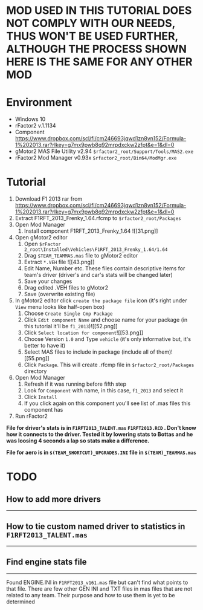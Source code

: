 # MOD USED IN THIS TUTORIAL DOES NOT COMPLY WITH OUR NEEDS, THUS WON'T BE USED FURTHER, ALTHOUGH THE PROCESS SHOWN HERE IS THE SAME FOR ANY OTHER MOD

# Environment
- Windows 10
- rFactor2 v.1.1134
- Component https://www.dropbox.com/scl/fi/cm246693jqwd1zn8vn152/Formula-1%202013.rar?rlkey=g7mx9pwb8q92mrpdxckw2zfpt&e=1&dl=0
- gMotor2 MAS File Utility v2.94 `$rfactor2_root/Support/Tools/MAS2.exe`
- rFactor2 Mod Manager v0.93x `$rfactor2_root/Bin64/ModMgr.exe`

# Tutorial
1. Download F1 2013 rar from https://www.dropbox.com/scl/fi/cm246693jqwd1zn8vn152/Formula-1%202013.rar?rlkey=g7mx9pwb8q92mrpdxckw2zfpt&e=1&dl=0
2. Extract F1RFT_2013_Frenky_1.64.rfcmp to `$rfactor2_root/Packages`
3. Open Mod Manager
	1. Install component F1RFT_2013_Frenky_1.64 ![[31.png]]
4. Open gMotor2 editor
	1. Open `$rFactor 2_root\Installed\Vehicles\F1RFT_2013_Frenky_1.64/1.64`
	2. Drag `$TEAM_TEAMMAS.mas` file to gMotor2 editor
	3. Extract `*.VEH` file ![[43.png]]
	4. Edit Name, Number etc. These files contain descriptive items for team's driver (driver's and car's stats will be changed later)
	5. Save  your changes
	6. Drag edited .VEH files to gMotor2
	7. Save (overwrite existing file)
5. In gMotor2 editor click `create the package file` icon (it's right under `View` menu looks like half-open box)
	1. Choose `Create Single Cmp Package`
	2. Click `Edit component Name` and choose name for your package (in this tutorial it'll be `f1_2013`)![[52.png]]
	3. Click `Select location for component`![[53.png]]
	4. Choose Version `1.0` and Type `vehicle` (it's only informative but, it's better to have it)
	5. Select MAS files to include in package (include all of them)![[55.png]]
	6. Click `Package`. This will create .rfcmp file in `$rfactor2_root/Packages` directory
6. Open Mod Manager
	1. Refresh if it was running before fifth step
	2. Look for `Component` with name, in this case, `f1_2013` and select it
	3. Click `Install`
	4. If you click again on this component you'll see list of .mas files this component has
7. Run rFactor2

**File for driver's stats is in `F1RFT2013_TALENT.mas` `F1RFT2013.RCD` . Don't know how it connects to the driver. Tested it by lowering stats to Bottas and he was loosing 4 seconds a lap so stats make a difference.**

**File for aero is in `$(TEAM_SHORTCUT)_UPGRADES.INI` file in `$(TEAM)_TEAMMAS.mas`**



# TODO
## How to add more drivers
---

## How to tie custom named driver to statistics in `F1RFT2013_TALENT.mas`
---

## Find engine stats file
---
Found ENGINE.INI in `F1RFT2013_v161.mas` file but can't find what points to that file. 
There are few other GEN INI and TXT files in mas files that are not related to any team. Their purpose and how to use them is yet to be determined

